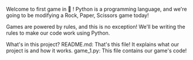 Welcome to first game in 🐍 !
Python is a programming language, and we're going to be modifying a Rock, Paper, Scissors game today!

Games are powered by rules, and this is no exception! We'll be writing the rules to make our code work using Python.

What's in this project?
README.md: That's this file! It explains what our project is and how it works.
game_1.py: This file contains our game's code!

